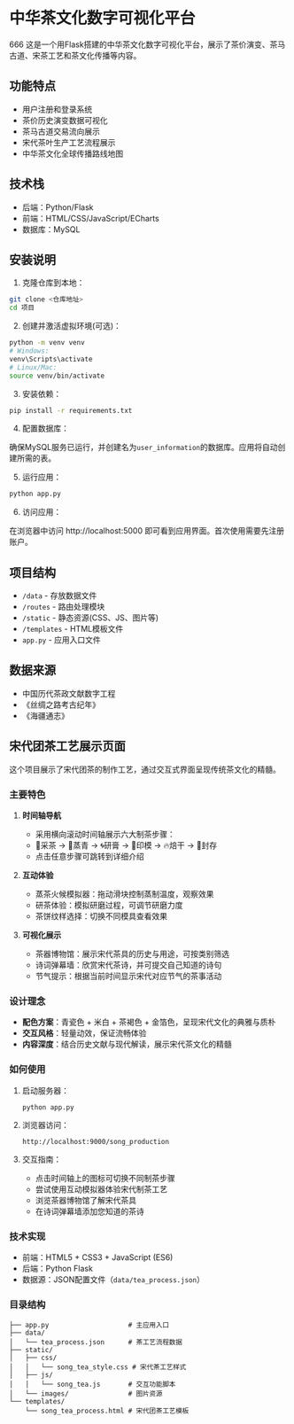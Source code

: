 # 中华茶文化数字可视化平台
666
这是一个用Flask搭建的中华茶文化数字可视化平台，展示了茶价演变、茶马古道、宋茶工艺和茶文化传播等内容。

## 功能特点

- 用户注册和登录系统
- 茶价历史演变数据可视化
- 茶马古道交易流向展示
- 宋代茶叶生产工艺流程展示
- 中华茶文化全球传播路线地图

## 技术栈

- 后端：Python/Flask
- 前端：HTML/CSS/JavaScript/ECharts
- 数据库：MySQL

## 安装说明

1. 克隆仓库到本地：

```bash
git clone <仓库地址>
cd 项目
```

2. 创建并激活虚拟环境(可选)：

```bash
python -m venv venv
# Windows:
venv\Scripts\activate
# Linux/Mac:
source venv/bin/activate
```

3. 安装依赖：

```bash
pip install -r requirements.txt
```

4. 配置数据库：

确保MySQL服务已运行，并创建名为`user_information`的数据库。应用将自动创建所需的表。

5. 运行应用：

```bash
python app.py
```

6. 访问应用：

在浏览器中访问 http://localhost:5000 即可看到应用界面。首次使用需要先注册账户。

## 项目结构

- `/data` - 存放数据文件
- `/routes` - 路由处理模块
- `/static` - 静态资源(CSS、JS、图片等)
- `/templates` - HTML模板文件
- `app.py` - 应用入口文件

## 数据来源

- 中国历代茶政文献数字工程
- 《丝绸之路考古纪年》
- 《海疆通志》

## 宋代团茶工艺展示页面

这个项目展示了宋代团茶的制作工艺，通过交互式界面呈现传统茶文化的精髓。

### 主要特色

1. **时间轴导航**
   - 采用横向滚动时间轴展示六大制茶步骤：
   - 🌿采茶 → 🍃蒸青 → 🌀研膏 → 🎴印模 → 🔥焙干 → 🍵封存
   - 点击任意步骤可跳转到详细介绍

2. **互动体验**
   - 蒸茶火候模拟器：拖动滑块控制蒸制温度，观察效果
   - 研茶体验：模拟研磨过程，可调节研磨力度
   - 茶饼纹样选择：切换不同模具查看效果

3. **可视化展示**
   - 茶器博物馆：展示宋代茶具的历史与用途，可按类别筛选
   - 诗词弹幕墙：欣赏宋代茶诗，并可提交自己知道的诗句
   - 节气提示：根据当前时间显示宋代对应节气的茶事活动

### 设计理念

- **配色方案**：青瓷色 + 米白 + 茶褐色 + 金箔色，呈现宋代文化的典雅与质朴
- **交互风格**：轻量动效，保证流畅体验
- **内容深度**：结合历史文献与现代解读，展示宋代茶文化的精髓

### 如何使用

1. 启动服务器：
   ```
   python app.py
   ```

2. 浏览器访问：
   ```
   http://localhost:9000/song_production
   ```

3. 交互指南：
   - 点击时间轴上的图标可切换不同制茶步骤
   - 尝试使用互动模拟器体验宋代制茶工艺
   - 浏览茶器博物馆了解宋代茶具
   - 在诗词弹幕墙添加您知道的茶诗

### 技术实现

- 前端：HTML5 + CSS3 + JavaScript (ES6)
- 后端：Python Flask
- 数据源：JSON配置文件（`data/tea_process.json`）

### 目录结构

```
├── app.py                    # 主应用入口
├── data/
│   └── tea_process.json      # 茶工艺流程数据
├── static/
│   ├── css/
│   │   └── song_tea_style.css # 宋代茶工艺样式
│   ├── js/
│   │   └── song_tea.js       # 交互功能脚本
│   └── images/               # 图片资源
└── templates/
    └── song_tea_process.html # 宋代团茶工艺模板
``` 